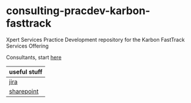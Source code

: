 # consulting-pracdev-karbon-fasttrack
Xpert Services Practice Development repository for the Karbon FastTrack Services Offering

Consultants, start [here](https://github.com/nutanix-enterprise/consulting-pracdev-karbon-fasttrack/blob/v1/doc/_how-to-guide.md "here")

|  useful stuff  |
|----------------|
| [jira](https://jira.nutanix.com/secure/RapidBoard.jspa?rapidView=1761&projectKey=SDCD&view=planning&selectedIssue=SDCD-2172&epics=visible&issueLimit=100&selectedEpic=SDCD-2192 "jira")|
| [sharepoint](https://nutanixinc.sharepoint.com/NutanixServices/Shared%20Documents/Forms/AllItems.aspx?siteid=%7B1D938033%2D90F8%2D4875%2D8E70%2D4F536658FBD1%7D&webid=%7B3D8E56BC%2D023B%2D45CA%2D9628%2DA64AD5F9D5DF%7D&uniqueid=%7BD3585D71%2D964D%2D4F69%2DAE26%2DA94FA3144F85%7D&viewid=dd304715%2Dcab0%2D4510%2D81a9%2Db5f019e0633a&id=%2FNutanixServices%2FShared%20Documents%2FPractice%20Development%2FCloud%20and%20Automation%20Practice%2FWork%20In%20Progress%2FKarbon%20FastTrack "sharepoint")|